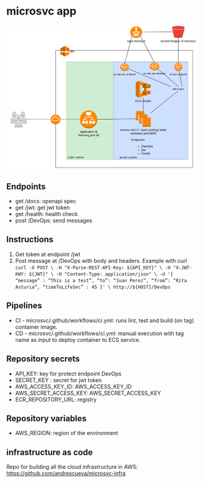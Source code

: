 # microsvc app

![Architecture](./images/architecture.png)

## Endpoints
- get /docs: openapi spec
- get /jwt: get jwt token
- get /health: health check
- post /DevOps: send messages

## Instructions
1. Get token at endpoint /jwt
2. Post message at /DevOps with body and headers. Example with curl
`curl -X POST \
-H "X-Parse-REST-API-Key: ${API_KEY}" \
-H "X-JWT-KWY: ${JWT}" \
-H "Content-Type: application/json" \
-d '{ “message” : “This is a test”, “to”: “Juan Perez”, “from”: “Rita Asturia”, “timeToLifeSec” : 45 }' \
http://${HOST}/DevOps
`
## Pipelines
- CI - microsvc/.github/workflows/ci.yml: runs lint, test and build (on tag) container image.
- CD - microsvc/.github/workflows/ci.yml: manual execution with tag name as input to deploy container to ECS service.

## Repository secrets
- API_KEY: key for protect endpoint DevOps
- SECRET_KEY : secret for jwt token
- AWS_ACCESS_KEY_ID: AWS_ACCESS_KEY_ID
- AWS_SECRET_ACCESS_KEY: AWS_SECRET_ACCESS_KEY
- ECR_REPOSITORY_URL: registry 


## Repository variables
- AWS_REGION: region of the environment


## infrastructure as code
Repo for building all the cloud infrastructure in AWS: https://github.com/andrescueva/microsvc-infra

